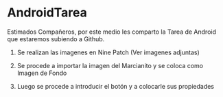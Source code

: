 # AndroidTarea

Estimados Compañeros, por este medio les comparto la Tarea de Android que estaremos subiendo a Github.

1) Se realizan las imagenes en Nine Patch (Ver imagenes adjuntas)

2) Se procede a importar la imagen del Marcianito y se coloca como Imagen de Fondo

3) Luego se procede a introducir el botón y a colocarle sus propiedades

